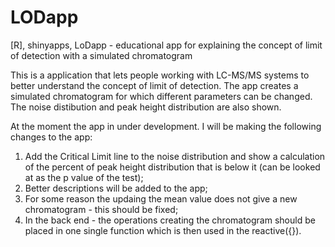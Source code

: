 # LODapp
[R], shinyapps, LoDapp - educational app for explaining the concept of limit of detection with a simulated chromatogram

This is a application that lets people working with LC-MS/MS systems to better understand the concept of limit of detection. The app creates a simulated chromatogram for which different parameters can be changed. The noise distibution and peak height distribution are also shown.

At the moment the app in under development. I will be making the following changes to the app:
1) Add the Critical Limit line to the noise distribution and show a calculation of the percent of peak height distribution that is below it (can be looked at as the p value of the test);
2) Better descriptions will be added to the app;
3) For some reason the updaing the mean value does not give a new chromatogram - this should be fixed;
4) In the back end - the operations creating the chromatogram should be placed in one single function which is then used in the reactive({}).
